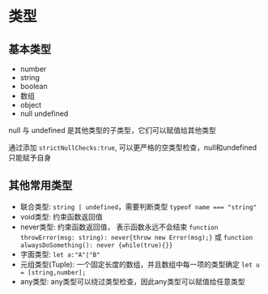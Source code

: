 # 类型

## 基本类型

- number
- string
- boolean
- 数组
- object
- null undefined

null 与 undefined 是其他类型的子类型，它们可以赋值给其他类型

通过添加 `strictNullChecks:true`, 可以更严格的空类型检查，null和undefined只能赋予自身

## 其他常用类型

- 联合类型: `string | undefined`，需要判断类型 `typeof name === "string"`
- void类型: 约束函数返回值
- never类型: 约束函数返回值， 表示函数永远不会结束 `function throwError(msg: string): never{throw new Error(msg);}`
  或 `function alwaysDoSomething(): never {while(true){}}`
- 字面类型: `let a:"A"|"B"`
- 元组类型(Tuple): 一个固定长度的数组，并且数组中每一项的类型确定 `let u = [string,number];`
- any类型: any类型可以绕过类型检查，因此any类型可以赋值给任意类型
